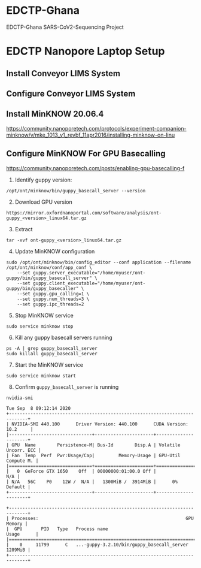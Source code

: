 # EDCTP-Ghana
EDCTP-Ghana SARS-CoV2-Sequencing Project


# EDCTP Nanopore Laptop Setup




## Install Conveyor LIMS System



## Configure Conveyor LIMS System


## Install MinKNOW 20.06.4

https://community.nanoporetech.com/protocols/experiment-companion-minknow/v/mke_1013_v1_revbf_11apr2016/installing-minknow-on-linu

## Configure MinKNOW For GPU Basecalling

https://community.nanoporetech.com/posts/enabling-gpu-basecalling-f

1. Identify guppy version:
```
/opt/ont/minknow/bin/guppy_basecall_server --version
```
2. Download GPU version
```
https://mirror.oxfordnanoportal.com/software/analysis/ont-guppy_<version>_linux64.tar.gz
```
3. Extract
```
tar -xvf ont-guppy_<version>_linux64.tar.gz
```
4. Update MinKNOW configuration 
```
sudo /opt/ont/minknow/bin/config_editor --conf application --filename /opt/ont/minknow/conf/app_conf \
    --set guppy.server_executable="/home/myuser/ont-guppy/bin/guppy_basecall_server" \
    --set guppy.client_executable="/home/myuser/ont-guppy/bin/guppy_basecaller" \
    --set guppy.gpu_calling=1 \
    --set guppy.num_threads=3 \
    --set guppy.ipc_threads=2
```
5. Stop MinKNOW service
```
sudo service minknow stop
```
6. Kill any guppy basecall servers running
```
ps -A | grep guppy_basecall_server
sudo killall guppy_basecall_server
```
7. Start the MinKNOW service
```
sudo service minknow start
```
8. Confirm `guppy_basecall_server` is running
```
nvidia-smi
```

```
Tue Sep  8 09:12:14 2020       
+-----------------------------------------------------------------------------+
| NVIDIA-SMI 440.100      Driver Version: 440.100      CUDA Version: 10.2     |
|-------------------------------+----------------------+----------------------+
| GPU  Name        Persistence-M| Bus-Id        Disp.A | Volatile Uncorr. ECC |
| Fan  Temp  Perf  Pwr:Usage/Cap|         Memory-Usage | GPU-Util  Compute M. |
|===============================+======================+======================|
|   0  GeForce GTX 1650    Off  | 00000000:01:00.0 Off |                  N/A |
| N/A   56C    P0    12W /  N/A |   1300MiB /  3914MiB |      0%      Default |
+-------------------------------+----------------------+----------------------+
                                                                               
+-----------------------------------------------------------------------------+
| Processes:                                                       GPU Memory |
|  GPU       PID   Type   Process name                             Usage      |
|=============================================================================|
|    0     11799      C   ...-guppy-3.2.10/bin/guppy_basecall_server  1289MiB |
+-----------------------------------------------------------------------------+

```




